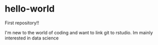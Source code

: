 # hello-world
First repository!!

I'm new to the world of coding and want to link git to rstudio.
Im mainly interested in data science
